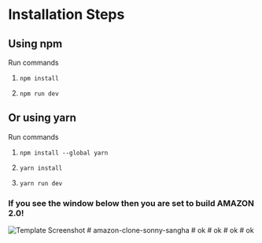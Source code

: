 # Installation Steps



## Using npm

Run commands

1) ```npm install```


2) ```npm run dev```


## Or using yarn

Run commands 

1) ```npm install --global yarn```

2) ```yarn install```

3) ```yarn run dev```


### If you see the window below then you are set to build AMAZON 2.0!

![Template Screenshot](TemplateScreenshot.jpg?raw=true "Template Screenshot")
#   a m a z o n - c l o n e - s o n n y - s a n g h a  
 #   o k  
 #   o k  
 #   o k  
 #   o k  
 